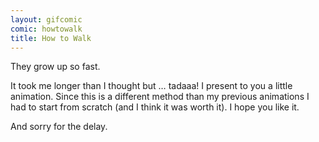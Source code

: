 ```yaml
---
layout: gifcomic
comic: howtowalk
title: How to Walk
---
```


They grow up so fast.

It took me longer than I thought but … tadaaa!
I present to you a little animation.
Since this is a different method than my previous animations I had to start from scratch (and I think it was worth it).
I hope you like it.

And sorry for the delay.
